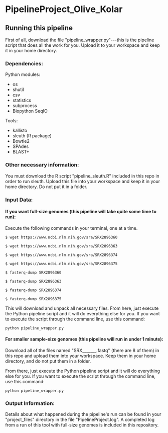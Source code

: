 # PipelineProject_Olive_Kolar

## Running this pipeline

First of all, download the file "pipeline_wrapper.py"---this is the pipeline script that does all the work for you. Upload it to your workspace and keep it in your home directory.

### Dependencies:
Python modules:
- os
- shutil
- csv
- statistics
- subprocess
- Biopython SeqIO

Tools:
- kallisto
- sleuth (R package)
- Bowtie2
- SPAdes
- BLAST+

### Other necessary information:

You must download the R script "pipeline_sleuth.R" included in this repo in order to run sleuth. Upload this file into your workspace and keep it in your home directory. Do not put it in a folder.


### Input Data:

#### If you want full-size genomes (this pipeline will take quite some time to run):

Execute the following commands in your terminal, one at a time.

    $ wget https://www.ncbi.nlm.nih.gov/sra/SRX2896360
    
    $ wget https://www.ncbi.nlm.nih.gov/sra/SRX2896363
    
    $ wget https://www.ncbi.nlm.nih.gov/sra/SRX2896374
    
    $ wget https://www.ncbi.nlm.nih.gov/sra/SRX2896375
    
    $ fasterq-dump SRX2896360
    
    $ fasterq-dump SRX2896363
    
    $ fasterq-dump SRX2896374
    
    $ fasterq-dump SRX2896375

This will download and unpack all necessary files. From here, just execute the Python pipeline script and it will do everything else for you. If you want to execute the script through the command line, use this command:

    python pipeline_wrapper.py



#### For smaller sample-size genomes (this pipeline will run in under 1 minute):

Download all of the files named "SRX_______.fastq" (there are 8 of them) in this repo and upload them into your workspace. Keep them in your home directory, and do not put them in a folder.

From there, just execute the Python pipeline script and it will do everything else for you. If you want to execute the script through the command line, use this command:

    python pipeline_wrapper.py



### Output Information:

Details about what happened during the pipeline's run can be found in your "project_files" directory in the file "PipelineProject.log". A completed log from a run of this tool with full-size genomes is included in this repository.
